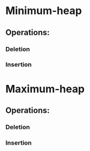 # Minimum-heap

## Operations:
### Deletion
### Insertion

# Maximum-heap

## Operations: 
### Deletion
### Insertion